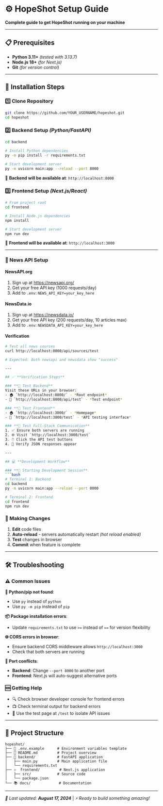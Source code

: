 # ⚙️ HopeShot Setup Guide

**Complete guide to get HopeShot running on your machine**

---

## 📋 **Prerequisites**
- **Python 3.11+** *(tested with 3.13.7)*
- **Node.js 18+** *(for Next.js)*
- **Git** *(for version control)*

---

## 🚀 **Installation Steps**

### **1️⃣ Clone Repository**
```bash
git clone https://github.com/YOUR_USERNAME/hopeshot.git
cd hopeshot
```

### **2️⃣ Backend Setup** *(Python/FastAPI)*
```bash
cd backend

# Install Python dependencies
py -m pip install -r requirements.txt

# Start development server
py -m uvicorn main:app --reload --port 8000
```

🎯 **Backend will be available at**: `http://localhost:8000`

### **3️⃣ Frontend Setup** *(Next.js/React)*
```bash
# From project root
cd frontend

# Install Node.js dependencies
npm install

# Start development server
npm run dev
```

🎯 **Frontend will be available at**: `http://localhost:3000`

---


### **📰 News API Setup**

#### **NewsAPI.org** 
1. Sign up at https://newsapi.org/
2. Get your free API key (1000 requests/day)
3. Add to `.env`: `NEWS_API_KEY=your_key_here`

#### **NewsData.io**
1. Sign up at https://newsdata.io/
2. Get your free API key (200 requests/day, 10 articles max)
3. Add to `.env`: `NEWSDATA_API_KEY=your_key_here`

#### **Verification**
```bash
# Test all news sources
curl http://localhost:8000/api/sources/test

# Expected: Both newsapi and newsdata show "success"

---

## ✅ **Verification Steps**

### **🔧 Test Backend**
Visit these URLs in your browser:
- 🏠 `http://localhost:8000/` - *Root endpoint*
- 🧪 `http://localhost:8000/api/test` - *Test endpoint*

### **🎨 Test Frontend**
- 🏠 `http://localhost:3000/` - *Homepage*
- 🧪 `http://localhost:3000/test` - *API testing interface*

### **🔄 Test Full-Stack Communication**
1. ✅ Ensure both servers are running
2. 🌐 Visit `http://localhost:3000/test`
3. 🖱️ Click the API test buttons
4. 📄 Verify JSON responses appear

---

## 💻 **Development Workflow**

### **🏁 Starting Development Session**
```bash
# Terminal 1: Backend
cd backend
py -m uvicorn main:app --reload --port 8000

# Terminal 2: Frontend  
cd frontend
npm run dev
```

### **📝 Making Changes**
1. **Edit** code files
2. **Auto-reload** - servers automatically restart *(hot reload enabled)*
3. **Test** changes in browser
4. **Commit** when feature is complete

---

## 🛠️ **Troubleshooting**

### **⚠️ Common Issues**

**🐍 Python/pip not found**:
- Use `py` instead of `python`
- Use `py -m pip` instead of `pip`

**📦 Package installation errors**:
- Update `requirements.txt` to use `>=` instead of `==` for version flexibility

**🌐 CORS errors in browser**:
- Ensure backend CORS middleware allows `http://localhost:3000`
- Check that both servers are running

**🚪 Port conflicts**:
- **Backend**: Change `--port 8000` to another port
- **Frontend**: Next.js will auto-suggest alternative ports

### **🆘 Getting Help**
- 🔍 Check browser developer console for frontend errors
- 📺 Check terminal output for backend errors  
- 🧪 Use the test page at `/test` to isolate API issues

---

## 📁 **Project Structure**
```
hopeshot/
├── 📄 .env.example      # Environment variables template
├── 📖 README.md         # Project overview
├── 🐍 backend/          # FastAPI application
│   ├── main.py         # Main application file
│   └── requirements.txt
├── ⚛️  frontend/         # Next.js application
│   ├── src/            # Source code
│   └── package.json
└── 📚 docs/             # Documentation
```

---

*🔧 Last updated: **August 17, 2024*** | *⚡ Ready to build something amazing!*